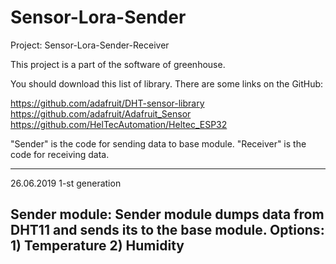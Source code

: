 # Sensor-Lora-Sender


Project: Sensor-Lora-Sender-Receiver

This project is a part of the software of greenhouse.

You should download this list of library. There are some links on the GitHub:

https://github.com/adafruit/DHT-sensor-library
https://github.com/adafruit/Adafruit_Sensor
https://github.com/HelTecAutomation/Heltec_ESP32

"Sender" is the code for sending data to base module. 
"Receiver" is the code for receiving data.


-----------------------------------------------------------------------------------
26.06.2019
1-st generation

Sender module: Sender module dumps data from DHT11 and sends its to the base module.
Options: 1) Temperature 2) Humidity 
------------------------------------------------------------------------------------

